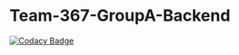 # Team-367-GroupA-Backend

[![Codacy Badge](https://api.codacy.com/project/badge/Grade/c8bfd9c87ba8432e879f07d0d8c7e4ca)](https://app.codacy.com/gh/BuildForSDGCohort2/Team-367-GroupA-Backend?utm_source=github.com&utm_medium=referral&utm_content=BuildForSDGCohort2/Team-367-GroupA-Backend&utm_campaign=Badge_Grade_Settings)